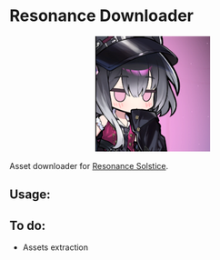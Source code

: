 # Resonance Downloader

<p align="center">
  <img src="/resources/header.png" alt="Header image" width="40%">
</p>

Asset downloader for [Resonance Solstice](https://store.steampowered.com/app/3037160/Resonance_Solstice).
## Usage:

## To do:
- Assets extraction